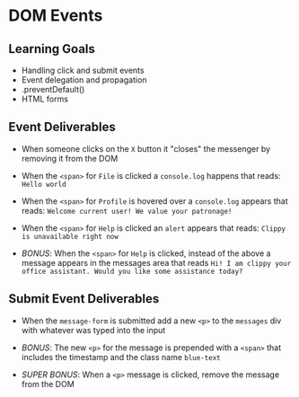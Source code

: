 # DOM Events

## Learning Goals

- Handling click and submit events
- Event delegation and propagation
- .preventDefault()
- HTML forms

## Event Deliverables

- When someone clicks on the `X` button it "closes" the messenger by removing it from the DOM

- When the `<span>` for `File` is clicked a `console.log` happens that reads: `Hello world`

- When the `<span>` for `Profile` is hovered over a `console.log` appears that reads: `Welcome current user! We value your patronage!`

- When the `<span>` for `Help` is clicked an `alert` appears that reads: `Clippy is unavailable right now`

- *BONUS*: When the `<span>` for `Help` is clicked, instead of the above a message appears in the messages area that reads `Hi! I am clippy your office assistant. Would you like some assistance today?`

## Submit Event Deliverables

- When the `message-form` is submitted add a new `<p>` to the `messages` div with whatever was typed into the input

- *BONUS*: The new `<p>` for the message is prepended with a `<span>` that includes the timestamp and the class name `blue-text`

- *SUPER BONUS*: When a `<p>` message is clicked, remove the message from the DOM
